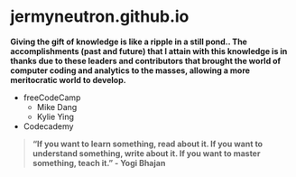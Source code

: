 # jermyneutron.github.io

__Giving the gift of knowledge is like a ripple in a still pond.. The accomplishments (past and future) that I attain with this knowledge is in thanks due to these leaders and contributors that brought the world of computer coding and analytics to the masses, allowing a more meritocratic world to develop.__

- freeCodeCamp
  - Mike Dang
  - Kylie Ying
- Codecademy

> __“If you want to learn something, read about it. If you want to understand something, write about it. If you want to master something, teach it.” - Yogi Bhajan__
